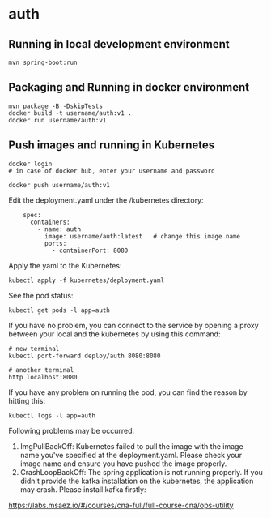 # auth

## Running in local development environment

```
mvn spring-boot:run
```

## Packaging and Running in docker environment

```
mvn package -B -DskipTests
docker build -t username/auth:v1 .
docker run username/auth:v1
```

## Push images and running in Kubernetes

```
docker login 
# in case of docker hub, enter your username and password

docker push username/auth:v1
```

Edit the deployment.yaml under the /kubernetes directory:
```
    spec:
      containers:
        - name: auth
          image: username/auth:latest   # change this image name
          ports:
            - containerPort: 8080

```

Apply the yaml to the Kubernetes:
```
kubectl apply -f kubernetes/deployment.yaml
```

See the pod status:
```
kubectl get pods -l app=auth
```

If you have no problem, you can connect to the service by opening a proxy between your local and the kubernetes by using this command:
```
# new terminal
kubectl port-forward deploy/auth 8080:8080

# another terminal
http localhost:8080
```

If you have any problem on running the pod, you can find the reason by hitting this:
```
kubectl logs -l app=auth
```

Following problems may be occurred:

1. ImgPullBackOff:  Kubernetes failed to pull the image with the image name you've specified at the deployment.yaml. Please check your image name and ensure you have pushed the image properly.
1. CrashLoopBackOff: The spring application is not running properly. If you didn't provide the kafka installation on the kubernetes, the application may crash. Please install kafka firstly:

https://labs.msaez.io/#/courses/cna-full/full-course-cna/ops-utility

